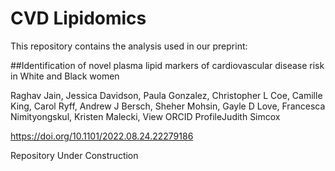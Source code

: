 # CVD Lipidomics

This repository contains the analysis used in our preprint:

##Identification of novel plasma lipid markers of cardiovascular disease risk in White and Black women

Raghav Jain, Jessica Davidson, Paula Gonzalez, Christopher L Coe, Camille King, Carol Ryff, Andrew J Bersch, Sheher Mohsin, Gayle D Love, Francesca Nimityongskul, Kristen Malecki,  View ORCID ProfileJudith Simcox

 https://doi.org/10.1101/2022.08.24.22279186

Repository Under Construction
